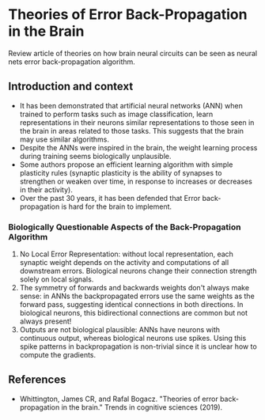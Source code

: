 # Theories of Error Back-Propagation in the Brain

Review article of theories on how brain neural circuits can be seen as neural nets error back-propagation algorithm. 

## Introduction and context

- It has been demonstrated that artificial neural networks (ANN) when trained to perform tasks such as image classification, learn representations in their neurons similar representations to those seen in the brain in areas related to those tasks. This suggests that the brain may use similar algorithms.
- Despite the ANNs were inspired in the brain, the weight learning process during training seems biologically unplausible. 
- Some authors propose an efficient learning algorithm with simple plasticity rules (synaptic plasticity is the ability of synapses to strengthen or weaken over time, in response to increases or decreases in their activity).
- Over the past 30 years, it has been defended that Error back-propagation is hard for the brain to implement.

### Biologically Questionable Aspects of the Back-Propagation Algorithm

1. No Local Error Representation: without local representation, each synaptic weight depends on the activity and computations of all downstream errors. Biological neurons change their connection strength solely on local signals.
2. The symmetry of forwards and backwards weights don't always make sense: in ANNs the backpropagated errors use the same weights as the forward pass, suggesting identical connections in both directions. In biological neurons, this bidirectional connections are common but not always present!
3. Outputs are not biological plausible: ANNs have neurons with continuous output, whereas biological neurons use spikes. Using this spike patterns in backpropagation is non-trivial since it is unclear how to compute the gradients.

## References
- Whittington, James CR, and Rafal Bogacz. "Theories of error back-propagation in the brain." Trends in cognitive sciences (2019).